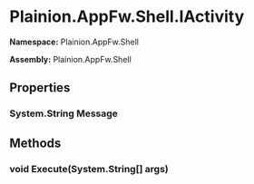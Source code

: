 
# Plainion.AppFw.Shell.IActivity

**Namespace:** Plainion.AppFw.Shell

**Assembly:** Plainion.AppFw.Shell


## Properties

### System.String Message


## Methods

### void Execute(System.String[] args)
